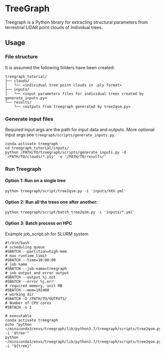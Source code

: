 # TreeGraph

Treegraph is a Python library for extracting structural parameters from terrestrial LiDAR point clouds of individual trees.

## Usage

### File structure

It is assumed the following folders have been created:

```
treegraph_tutorial/
├── clouds/
│   └── <individual tree point clouds in .ply format>
├── inputs/
│   └── <input parameters files for individual trees created by generate_inputs.py>
└── results/
    └── <outputs from treegraph generated by tree2qsm.py>

```

### Generate input files

Required input args are the path for input data and outputs. More optional input args see `treegraph/scripts/generate_inputs.py`.

```
conda activate treegraph
cd treegraph_tutorial/inputs/
python /PATH/TO/treegraph/scripts/generate_inputs.py -d '/PATH/TO/clouds/*.ply' -o '/PATH/TO/results/'

```

### Run Treegraph

#### Option 1: Run on a single tree

`python treegraph/script/tree2qsm.py -i 'inputs/XXX.yml'`

#### Option 2: Run all the trees one after another:

`python treegraph/script/batch_tree2qsm.py -i 'inputs/*.yml'`

#### Option 3: Batch process on HPC

Example job_script.sh for SLURM system

    #!/bin/bash 
    # scheduling queue
    #SBATCH --partition=high-mem
    # max runtime limit
    #SBATCH --time=10:00:00
    # job name
    #SBATCH --job-name=treegraph
    # job output and error output
    #SBATCH --output %j.out 
    #SBATCH --error %j.err
    # required memory, unit MB
    #SBATCH --mem=102400
    # working dir 
    #SBATCH -D /PATH/TO/OUTPUTS/
    # Number of CPU cores
    #SBTACH -n 1

    # executable 
    conda activate treegraph
    echo "python ~/miniconda3/envs/treegraph/lib/python3.7/treegraph/scripts/tree2qsm.py -i '$tree'"
    python ~/miniconda3/envs/treegraph/lib/python3.7/treegraph/scripts/tree2qsm.py -i "${tree}"
